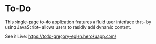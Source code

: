 # To-Do

 This single-page to-do application features a
        fluid user interface that– by using JavaScript–
				allows users to rapidly add dynamic content.
        
 See it Live: https://todo-gregory-eglen.herokuapp.com/
